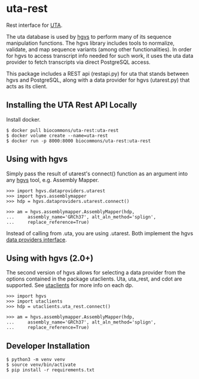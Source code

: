 # uta-rest

Rest interface for [UTA](https://github.com/biocommons/uta).

The uta database is used by [hgvs](https://github.com/biocommons/hgvs) to perform many of its sequence manipulation functions. The hgvs library includes tools to normalize, validate, and map sequence variants (among other functionalities). In order for hgvs to access transcript info needed for such work, it uses the uta data provider to fetch transcripts via direct PostgreSQL access.

This package includes a REST api (restapi.py) for uta that stands between hgvs and PostgreSQL, along with a data provider for hgvs (utarest.py) that acts as its client.

 ## Installing the UTA Rest API Locally

Install docker.

    $ docker pull biocommons/uta-rest:uta-rest
    $ docker volume create --name=uta-rest
    $ docker run -p 8000:8000 biocommons/uta-rest:uta-rest

## Using with hgvs

Simply pass the result of utarest's connect() function as an argument into any [hgvs](https://github.com/biocommons/hgvs) tool, e.g. Assembly Mapper.


    >>> import hgvs.dataproviders.utarest
    >>> import hgvs.assemblymapper
    >>> hdp = hgvs.dataproviders.utarest.connect()

    >>> am = hgvs.assemblymapper.AssemblyMapper(hdp, 
    ...     assembly_name='GRCh37', alt_aln_method='splign',
    ...     replace_reference=True)
Instead of calling from .uta, you are using .utarest. Both implement the hgvs [data providers interface](https://github.com/biocommons/hgvs/blob/main/src/hgvs/dataproviders/interface.py).

## Using with hgvs (2.0+)

The second version of hgvs allows for selecting a data provider from the options contained in the package utaclients. Uta, uta_rest, and cdot are supported. See [utaclients](https://github.com/ccaitlingo/uta-clients) for more info on each dp.

    >>> import hgvs
    >>> import utaclients
    >>> hdp = utaclients.uta_rest.connect()

    >>> am = hgvs.assemblymapper.AssemblyMapper(hdp, 
    ...     assembly_name='GRCh37', alt_aln_method='splign',
    ...     replace_reference=True)

## Developer Installation

    $ python3 -m venv venv
    $ source venv/bin/activate
    $ pip install -r requirements.txt